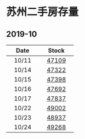 # 苏州二手房存量   
## 2019-10


| Date | Stock |
| ------ | ------ |
| &nbsp;&nbsp;&nbsp;10/11&nbsp;&nbsp;&nbsp; | &nbsp;&nbsp;&nbsp;[47109](Suzhou_Stock.md)&nbsp;&nbsp;&nbsp; |
| &nbsp;&nbsp;&nbsp;10/14&nbsp;&nbsp;&nbsp; | &nbsp;&nbsp;&nbsp;[47322](Suzhou_Stock.md)&nbsp;&nbsp;&nbsp; |
| &nbsp;&nbsp;&nbsp;10/15&nbsp;&nbsp;&nbsp; | &nbsp;&nbsp;&nbsp;[47398](Suzhou_Stock.md)&nbsp;&nbsp;&nbsp; |
| &nbsp;&nbsp;&nbsp;10/16&nbsp;&nbsp;&nbsp; | &nbsp;&nbsp;&nbsp;[47692](Suzhou_Stock.md)&nbsp;&nbsp;&nbsp; |
| &nbsp;&nbsp;&nbsp;10/17&nbsp;&nbsp;&nbsp; | &nbsp;&nbsp;&nbsp;[47837](Suzhou_Stock.md)&nbsp;&nbsp;&nbsp; |
| &nbsp;&nbsp;&nbsp;10/22&nbsp;&nbsp;&nbsp; | &nbsp;&nbsp;&nbsp;[49002](Suzhou_Stock.md)&nbsp;&nbsp;&nbsp; |
| &nbsp;&nbsp;&nbsp;10/23&nbsp;&nbsp;&nbsp; | &nbsp;&nbsp;&nbsp;[48937](Suzhou_Stock.md)&nbsp;&nbsp;&nbsp; |
| &nbsp;&nbsp;&nbsp;10/24&nbsp;&nbsp;&nbsp; | &nbsp;&nbsp;&nbsp;[49268](Suzhou_Stock.md)&nbsp;&nbsp;&nbsp; |
